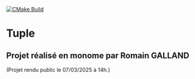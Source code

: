 [![CMake Build](https://github.com/R-Gld/L3_S6_PMP_Projet_2_Tuple/actions/workflows/cmake-build.yml/badge.svg)](https://github.com/R-Gld/L3_S6_PMP_Projet_2_Tuple/actions/workflows/cmake-build.yml)
# Tuple
## Projet réalisé en monome par Romain GALLAND

(Projet rendu public le 07/03/2025 à 14h.)